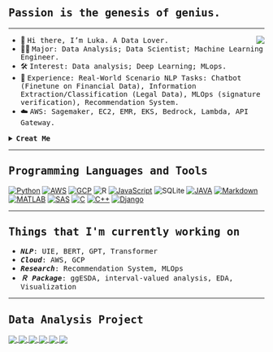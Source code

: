 
    
## <samp align="center">Passion is the genesis of genius.</samp>

---
<img align="right" src="https://github-readme-stats-anuraghazra1.vercel.app/api/top-langs/?username=kiangkiangkiang&layout=compact&theme=onedark" />

- 👋 <samp>Hi there, I’m Luka. A Data Lover.</samp>
- 👨‍💻 <samp>Major: Data Analysis; Data Scientist; Machine Learning Engineer.</samp>
- 🛠 <samp>Interest: Data analysis; Deep Learning; MLops.</samp>
- 🙋 <samp>Experience: Real-World Scenario NLP Tasks: Chatbot (Finetune on Financial Data), Information Extraction/Classification (Legal Data), MLOps (signature verification), Recommendation System.</samp>
- :cloud: <samp> AWS: Sagemaker, EC2, EMR, EKS, Bedrock, Lambda, API Gateway. </samp>
<!--- 
kiangkiangkiang/kiangkiangkiang is a ✨ special ✨ repository because its `README.md` (this file) appears on your GitHub profile.
You can click the Preview link to take a look at your changes.
--->

<details>	
  <summary><b><samp>Creat Me</samp></b></summary>
    
```r
R6Class(
  classname = "Luka",
  public = list(
    #' @field
    Me = "list",
    
    #' @description
    initialize = function(){
      print("Passion is the genesis of genius.")
      self$Me$UserName <- "Luka Jiang"
      self$Me$Code <- c("R", "Python")
      self$Me$Country <- "Taiwan"
      self$Me$Major <- "Statistics"
      self$Me$Ambitions <- "Data Scientist"
    },
    getSkill = function(){
      return(c("Data Visualization",
               "Statistical Analysis",
               "Machine learning"))
    },
    getSocial = function(){
      return(c("Twitch",
               "Line",
               "Facebook"))
    }
  )
)
```
                           
</details>
    
---

## <samp>Programming Languages and Tools</samp>

<p>    
    <a href="#"><img alt="Python"  src="https://img.shields.io/badge/python%20-%23F7DF1E.svg?logo=python&logoColor=black"></a>
    <a href="#"><img alt="AWS" src="https://img.shields.io/badge/AWS%20-%23E34F26.svg?logo=AWS&logoColor=white"></a>
    <a href="#"><img alt="GCP" src="https://img.shields.io/badge/GCP%20-%231572B6.svg?logo=GCP&logoColor=white"></a>
    <img alt="R" src="https://img.shields.io/badge/-R-276DC3?style=flat-square&logo=r&logoColor=white" />
    <a href="#"><img alt="JavaScript" src="https://img.shields.io/badge/JavaScript%20-%23F7DF1E.svg?logo=javascript&logoColor=black"></a>  
    <img alt="SQLite" src="https://img.shields.io/badge/-SQL-003B57?style=flat-square&logo=sqlite&logoColor=white" />
    <a href="#"><img alt="JAVA" src="https://img.shields.io/badge/JAVA%20-%23E34F26.svg?logo=JAVA&logoColor=white"></a>
    <a href="#"><img alt="Markdown" src="https://img.shields.io/badge/Markdown-%23000000.svg?logo=markdown&logoColor=white"></a>
    <a href="#"><img alt="MATLAB"  src="https://img.shields.io/badge/MATLAB%20-%23E34F26.svg?logo=MATLAB&logoColor=white"></a>
    <a href="#"><img alt="SAS"  src="https://img.shields.io/badge/SAS%20-%231572B6.svg?logo=sas&logoColor=white"></a>
    <a href="#"><img alt="C" src="https://img.shields.io/badge/C%20-%232370ED.svg?logo=c&logoColor=white"></a>
    <a href="#"><img alt="C++" src="https://img.shields.io/badge/C++%20-%2300599C.svg?logo=c%2B%2B&logoColor=white"></a>
    <!--<a href="#"><img alt="MySQL"  src="https://img.shields.io/badge/MySQL-%23000000.svg?logo=MySQL&logoColor=white"></a>-->
    <a href="#"><img alt="Django"  src="https://img.shields.io/badge/Django%20-%23F7DF1E.svg?logo=Django&logoColor=black"></a>
</p>


---
## <samp>Things that I'm currently working on</samp>

- <samp><em><b>NLP</b></em>: UIE, BERT, GPT, Transformer</samp>
- <samp><em><b>Cloud</b></em>: AWS, GCP</samp>
- <samp><em><b>Research</b></em>: Recommendation System, MLOps</samp>
- <samp><em><b>Ｒ Package</b></em>: ggESDA, interval-valued analysis, EDA, Visualization</samp>

---


## <samp>Data Analysis Project</samp>
  
  <a href="https://github.com/kiangkiangkiang/ggESDA">
  <img align="center" src="https://github-readme-stats.vercel.app/api/pin/?username=kiangkiangkiang&repo=ggESDA&theme=great-gatsby" />
</a>
  <a href="https://github.com/kiangkiangkiang/Two-Stage-Method-For-Chinese-NLP">
  <img align="center" src="https://github-readme-stats.vercel.app/api/pin/?username=kiangkiangkiang&repo=Two-Stage-Method-For-Chinese-NLP&theme=great-gatsby" />
</a>
<a href="https://github.com/kiangkiangkiang/Information-Extraction-for-Chinese-NLP">
  <img align="center" src="https://github-readme-stats.vercel.app/api/pin/?username=kiangkiangkiang&repo=Information-Extraction-for-Chinese-NLP&theme=great-gatsby" />
</a>
<a href="https://github.com/kiangkiangkiang/Apartment-Recommended-system">
  <img align="center" src="https://github-readme-stats.vercel.app/api/pin/?username=kiangkiangkiang&repo=Apartment-Recommended-system&theme=great-gatsby" />
</a>
  <a href="https://github.com/kiangkiangkiang/RESEARCH">
  <img align="center" src="https://github-readme-stats.vercel.app/api/pin/?username=kiangkiangkiang&repo=RESEARCH&theme=great-gatsby" />
</a>
<a href="https://github.com/kiangkiangkiang/BERT_Family">
  <img align="center" src="https://github-readme-stats.vercel.app/api/pin/?username=kiangkiangkiang&repo=BERT_Family&theme=great-gatsby" />
</a>

  



